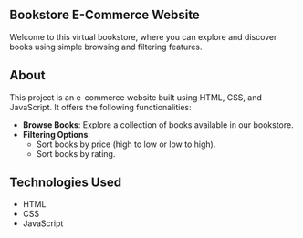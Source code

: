 ## **Bookstore E-Commerce Website**

Welcome to this virtual bookstore, where you can explore and discover books using simple browsing and filtering features.

## **About**
This project is an e-commerce website built using HTML, CSS, and JavaScript. It offers the following functionalities:
- **Browse Books**: Explore a collection of books available in our bookstore.
- **Filtering Options**:
  - Sort books by price (high to low or low to high).
  - Sort books by rating.

## **Technologies Used**
- HTML
- CSS
- JavaScript
